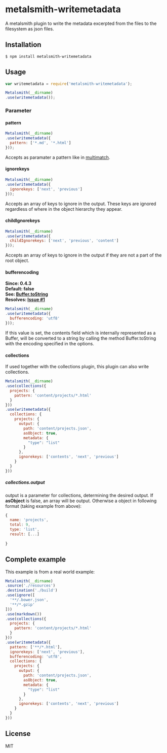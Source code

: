# metalsmith-writemetadata

A metalsmith plugin to write the metadata excerpted from the files to the filesystem as json files.

## Installation

    $ npm install metalsmith-writemetadata

## Usage

```js
var writemetadata = require('metalsmith-writemetadata');

Metalsmith(__dirname)
.use(writemetadata());
```

### Parameter

#### pattern

```js
Metalsmith(__dirname)
.use(writemetadata({
  pattern: ['*.md', '*.html']
}));
```

Accepts as paramater a pattern like in [multimatch](https://github.com/sindresorhus/multimatch).

#### ignorekeys

```js
Metalsmith(__dirname)
.use(writemetadata({
  ignorekeys: ['next', 'previous']
}));
```

Accepts an array of keys to ignore in the output. These keys are ignored regardless of where in the object hierarchy they appear.


#### childIgnorekeys

```js
Metalsmith(__dirname)
.use(writemetadata({
  childIgnorekeys: ['next', 'previous', 'content']
}));
```

Accepts an array of keys to ignore in the output if they are not a part of the root object.

#### bufferencoding

**Since: 0.4.3**  
**Default: false**  
**See: [Buffer.toString](https://nodejs.org/api/buffer.html#buffer_buf_tostring_encoding_start_end)**  
**Resolves: [Issue #1](https://github.com/Waxolunist/metalsmith-writemetadata/issues/1)**  

```js
Metalsmith(__dirname)
.use(writemetadata({
  bufferencoding: 'utf8'
}));
```

If this value is set, the contents field which is internally represented as a Buffer, will be converted to a string 
by calling the method Buffer.toString with the encoding specified in the options.

#### collections

If used together with the collections plugin, this plugin can also write collections.

```js
Metalsmith(__dirname)
.use(collections({
  projects: {
    pattern: 'content/projects/*.html'
  }
}))
.use(writemetadata({
  collections: {
    projects: {
      output: {
        path: 'content/projects.json',
        asObject: true,
        metadata: {
          "type": "list"
        }
      },
      ignorekeys: ['contents', 'next', 'previous']
    }
  }
}))
```

##### collections.output

output is a parameter for collections, determining the desired output. If **asObject** is false, an array will be output. Otherwise a object in following format (taking example from above):

```js
{
  name: 'projects',
  total: 9,
  type: 'list',
  result: [...]
  
}
```

## Complete example

This example is from a real world example:

```js
Metalsmith(__dirname)
.source('./resources')
.destination('./build')
.use(ignore([
  '**/.bower.json',
  '**/*.gzip'
]))
.use(markdown())
.use(collections({
  projects: {
    pattern: 'content/projects/*.html'
  }
}))
.use(writemetadata({
  pattern: ['**/*.html'],
  ignorekeys: ['next', 'previous'],
  bufferencoding: 'utf8',
  collections: {
    projects: {
      output: {
        path: 'content/projects.json',
        asObject: true,
        metadata: {
          "type": "list"
        }
      },
      ignorekeys: ['contents', 'next', 'previous']
    }
  }
}))
```

## License

MIT
